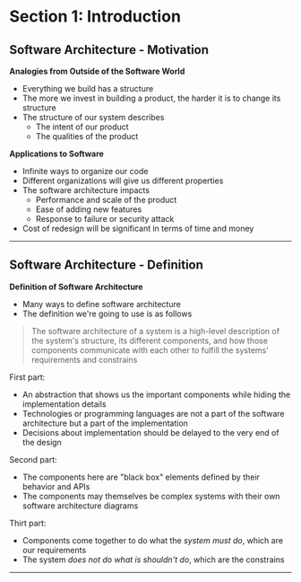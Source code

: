 # Section 1: Introduction

## Software Architecture - Motivation

<b>Analogies from Outside of the Software World</b>

- Everything we build has a structure
- The more we invest in building a product, the harder it is to change its structure
- The structure of our system describes
  - The intent of our product
  - The qualities of the product

<b>Applications to Software</b>

- Infinite ways to organize our code
- Different organizations will give us different properties
- The software architecture impacts
  - Performance and scale of the product
  - Ease of adding new features
  - Response to failure or security attack
- Cost of redesign will be significant in terms of time and money

---

## Software Architecture - Definition

<b>Definition of Software Architecture</b>

- Many ways to define software architecture
- The definition we're going to use is as follows

> The software architecture of a system is a high-level description of the system's structure, its different components,
> and how those components communicate with each other to fulfill the systems' requirements and constrains

First part:

- An abstraction that shows us the important components while hiding the implementation details
- Technologies or programming languages are not a part of the software architecture but a part of the implementation
- Decisions about implementation should be delayed to the very end of the design

Second part:

- The components here are "black box" elements defined by their behavior and APIs
- The components may themselves be complex systems with their own software architecture diagrams

Thirt part:

- Components come together to do what the <i>system must do</i>, which are our requirements
- The system <i>does not do what is shouldn't do</i>, which are the constrains

---

